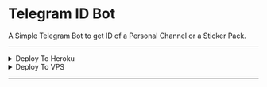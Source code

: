 # Telegram ID Bot

A Simple Telegram Bot to get ID of a Personal Channel or a Sticker Pack.

---

<details><summary>Deploy To Heroku</summary>
<p>
<br>
<a href="https://heroku.com/deploy?template=https://github.com/ZauteKm/ids-Robot/tree/master">
  <img src="https://www.herokucdn.com/deploy/button.svg" alt="Deploy">
</a>
</p>
</details>

<details><summary>Deploy To VPS</summary>
<p>
<pre>
https://github.com/ZauteKm/ids-Robot
cd ids-Robot
pip3 install -r requirements.txt
# Change The Vars File Accordingly
python3 bot.py
</pre>
</p>
</details>

---
